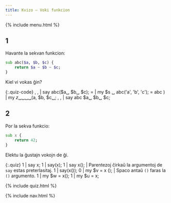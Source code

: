 ```yaml
---
title: Kvizo — Voki funkcion
---
```


{% include menu.html %}

## 1

Havante la sekvan funkcion:

```raku
sub abc($a, $b, $c) {
    return $a ~ $b ~ $c;
}
```

Kiel vi vokas ĝin?

{:.quiz-code}
, , | say abc($a␣ $b␣ $c);
= | my $s ␣ abc(&apos;a&apos;, &apos;b&apos;, &apos;c&apos;);
= abc ) | my $z ␣ ␣␣␣($a, $b, $c␣;
, , | say abc $a␣ $b␣ $c;

## 2

Por la sekva funkcio:

```raku
sub x {
    return 42;
}
```

Elektu la ĝustajn vokojn de ĝi.

{:.quiz}
1 | say x;
1 | say(x);
1 | say x(); | Parentezoj ĉirkaŭ la argumentoj de `say` estas preterlasitaj.
1 | say(x());
0 | my $v = x (); | Spaco antaŭ `()` faras la `()` argumento.
1 | my $w = x();
1 | my $u = x;

{% include quiz.html %}

{% include nav.html %}